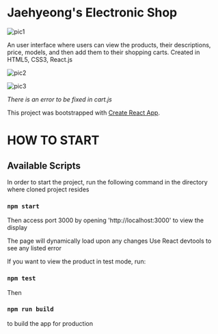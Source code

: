 # Jaehyeong's Electronic Shop

![pic1](https://user-images.githubusercontent.com/32945767/55677836-10b9be80-58a4-11e9-8ae9-a9844e2971af.jpg)

An user interface where users can view the products, their descriptions, price, models, and then add them to their shopping carts.
Created in HTML5, CSS3, React.js

![pic2](https://user-images.githubusercontent.com/32945767/55677837-10b9be80-58a4-11e9-8762-37049d2a481e.jpg)


![pic3](https://user-images.githubusercontent.com/32945767/55677838-10b9be80-58a4-11e9-8b80-663e827cab84.jpg)

*There is an error to be fixed in cart.js*

This project was bootstrapped with [Create React App](https://github.com/facebook/create-react-app).

# HOW TO START

## Available Scripts

In order to start the project, run the following command in the directory where
cloned project resides

### `npm start`

Then access port 3000 by opening 'http://localhost:3000' to view the display

The page will dynamically load upon any changes
Use React devtools to see any listed error

If you want to view the product in test mode, run:

### `npm test`

Then

### `npm run build`

to build the app for production
